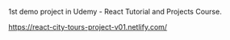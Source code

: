 1st demo project in Udemy - React Tutorial and Projects Course.

https://react-city-tours-project-v01.netlify.com/

